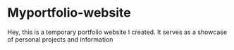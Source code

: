 # Myportfolio-website
Hey, this is a temporary portfolio website I created. It serves as a showcase of personal projects and information
